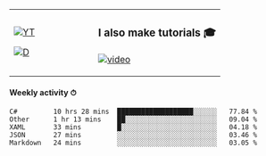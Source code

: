 <table>
  <td width="40%">

[![YT](https://img.shields.io/badge/YouTube-Peter-red?logo=youtube&style=for-the-badge)](https://spelos.net/youtube)

[![D](https://img.shields.io/badge/Discord-Spelos%238123-7289DA?logo=discord&style=for-the-badge)](https://spelos.net/discord)

  </td>
  <td>
  
### I also make tutorials 🎓 
[![video](https://i.imgur.com/ndfiH8w.png)](https://www.youtube.com/watch?v=alMS9LIjvD8)
  
  </td>
</table>

#### Weekly activity ⏱

<!--START_SECTION:waka-->
```text
C#         10 hrs 28 mins  ███████████████████░░░░░░   77.84 % 
Other      1 hr 13 mins    ██░░░░░░░░░░░░░░░░░░░░░░░   09.04 % 
XAML       33 mins         █░░░░░░░░░░░░░░░░░░░░░░░░   04.18 % 
JSON       27 mins         ░░░░░░░░░░░░░░░░░░░░░░░░░   03.46 % 
Markdown   24 mins         ░░░░░░░░░░░░░░░░░░░░░░░░░   03.05 %
```
<!--END_SECTION:waka-->
